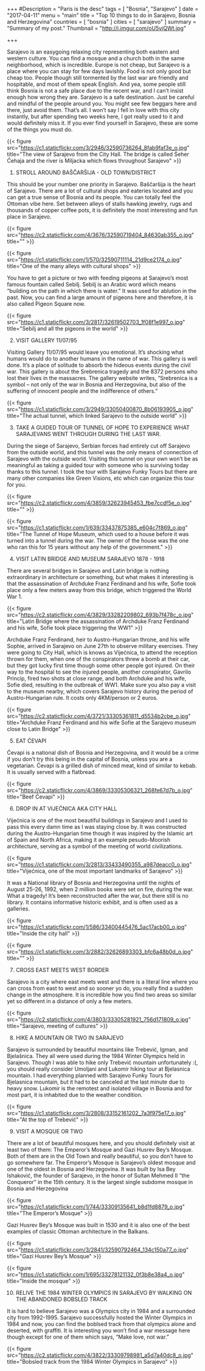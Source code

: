 +++
#Description = "Paris is the desc"
tags = [ "Bosnia", "Sarajevo" ]
date = "2017-04-11"
menu = "main"
title = "Top 10 things to do in Sarajevo, Bosnia and Herzegovina"
countries = [ "bosnia" ]
cities = [ "sarajevo" ]
summary = "Summary of my post."
Thumbnail = "http://i.imgur.com/oU5viQWt.jpg"

+++

Sarajevo is an easygoing relaxing city representing both eastern and western culture. You can find a mosque and a church both in the same neighborhood, which is incredible. Europe is not cheap, but Sarajevo is a place where you can stay for few days lavishly. Food is not only good but cheap too. People though still tormented by the last war are friendly and hospitable, and most of them speak English. And yea, some people still think Bosnia is not a safe place due to the recent war, and I can’t insist enough how wrong they are. Sarajevo is a safe destination. Just be careful and mindful of the people around you. You might see few beggars here and there, just avoid them. That’s all. I won’t say I fell in love with this city instantly, but after spending two weeks here, I got really used to it and would definitely miss it. If you ever find yourself in Sarajevo, these are some of the things you must do.

{{< figure src="https://c1.staticflickr.com/3/2946/32590736264_8fab9faf3e_o.jpg" title="The view of Sarajevo from the City Hall. The bridge is called Śeher Ćehaja and the river is Miljacka which flows throughout Sarajevo" >}}

1. STROLL AROUND BAŠČARŠIJA - OLD TOWN/DISTRICT

This should be your number one priority in Sarajevo. Baščaršija is the heart of Sarajevo. There are a lot of cultural shops and eateries located and you can get a true sense of Bosnia and its people. You can totally feel the Ottoman vibe here. Set between alleys of stalls hawking jewelry, rugs and thousands of copper coffee pots, it is definitely the most interesting and fun place in Sarajevo.

{{< figure src="https://c2.staticflickr.com/4/3676/32590719404_84630ab355_o.jpg" title="" >}}

{{< figure src="https://c1.staticflickr.com/1/570/32590711114_21d9ce2174_o.jpg" title="One of the many alleys with cultural shops" >}}

You have to get a picture or two with feeding pigeons at Sarajevo’s most famous fountain called Sebilj. Sebilj is an Arabic word which means “building on the path in which there is water.” It was used for ablution in the past. Now, you can find a large amount of pigeons here and therefore, it is also called Pigeon Square now.

{{< figure src="https://c1.staticflickr.com/3/2817/32619502703_1f08f1e997_o.jpg" title="Sebilj and all the pigeons in the world" >}}

2. VISIT GALLERY 11/07/95

Visiting Gallery 11/07/95 would leave you emotional. It’s shocking what humans would do to another humans in the name of war. This gallery is well done. It’s a place of solitude to absorb the hideous events during the civil war. This gallery is about the Srebrenica tragedy and the 8372 persons who lost their lives in the massacres. The gallery website writes, “Srebrenica is a symbol – not only of the war in Bosnia and Herzegovina, but also of the suffering of innocent people and the indifference of others.”

{{< figure src="https://c1.staticflickr.com/3/2949/33050400870_8b06193905_o.jpg" title="The actual tunnel, which linked Sarajevo to the outside world" >}}

3. TAKE A GUIDED TOUR OF TUNNEL OF HOPE TO EXPERIENCE WHAT SARAJEVANS WENT THROUGH DURING THE LAST WAR.  

During the siege of Sarajevo, Serbian forces had entirely cut off Sarajevo from the outside world, and this tunnel was the only means of connection of Sarajevo with the outside world. Visiting this tunnel on your own won’t be as meaningful as taking a guided tour with someone who is surviving today thanks to this tunnel. I took the tour with Sarajevo Funky Tours but there are many other companies like Green Visions, etc which can organize this tour for you.

{{< figure src="https://c2.staticflickr.com/4/3859/32623945453_fbe7ccdf5e_o.jpg" title="" >}}

{{< figure src="https://c1.staticflickr.com/1/639/33437875385_e604c7f869_o.jpg" title="The Tunnel of Hope Museum, which used to a house before it was turned into a tunnel during the war. The owner of the house was the one who ran this for 15 years without any help of the government." >}}

4. VISIT LATIN BRIDGE AND MUSEUM SARAJEVO 1878 - 1918

There are several bridges in Sarajevo and Latin bridge is nothing extraordinary in architecture or something, but what makes it interesting is that the assassination of Archduke Franz Ferdinand and his wife, Sofie took place only a few meters away from this bridge, which triggered the World War 1.

{{< figure src="https://c2.staticflickr.com/4/3829/33282209802_693b7f478c_o.jpg" title="Latin Bridge where the assassination of Archduke Franz Ferdinand and his wife, Sofie took place triggering the WW1" >}}

Archduke Franz Ferdinand, heir to Austro-Hungarian throne, and his wife Sophie, arrived in Sarajevo on June 27th to observe military exercises. They were going to City Hall, which is knows as Vijećnica, to attend the reception thrown for them, when one of the conspirators threw a bomb at their car, but they got lucky first time though some other people got injured. On their way to the hospital to see the injured people, another conspirator, Gavrilo Princip, fired two shots at close range, and both Archduke and his wife, Sofie died, resulting in the outbreak of WW1.
Make sure you also pay a visit to the museum nearby, which covers Sarajevo history during the period of Austro-Hungarian rule. It costs only 4KM/person or 2 euros.

{{< figure src="https://c2.staticflickr.com/4/3721/33305361811_d5534b2cbe_o.jpg" title="Archduke Franz Ferdinand and his wife Sofie at the Sarajevo museum close to Latin Bridge" >}}

5. EAT ĆEVAPI

Ćevapi is a national dish of Bosnia and Herzegovina, and it would be a crime if you don’t try this being in the capital of Bosnia, unless you are a vegetarian. Ćevapi is a grilled dish of minced meat, kind of similar to kebab. It is usually served with a flatbread.

{{< figure src="https://c2.staticflickr.com/4/3869/33305306321_268fe67d7b_o.jpg" title="Beef Ćevapi" >}}

6. DROP IN AT VIJEĆNICA AKA CITY HALL

Vijećnica is one of the most beautiful buildings in Sarajevo and I used to pass this every damn time as I was staying close by. It was constructed during the Austro-Hungarian time though it was inspired by the Islamic art of Spain and North Africa, making it an example pesudo-Moorish architecture, serving as a symbol of the meeting of world civilizations.

{{< figure src="https://c1.staticflickr.com/3/2813/33433490355_a987deacc0_o.jpg" title="Vijećnica, one of the most important landmarks of Sarajevo" >}}

It was a National library of Bosnia and Herzegovina until the nights of August 25-26, 1992, when 2 million books were set on fire, during the war. What a tragedy! It’s been reconstructed after the war, but there still is no library. It contains informative historic exhibit, and is often used as a galleries.

{{< figure src="https://c1.staticflickr.com/1/586/33400445476_5ac17acb00_o.jpg" title="Inside the city hall" >}}

{{< figure src="https://c1.staticflickr.com/3/2882/32626893303_bfc6a48b0d_o.jpg" title="" >}}

7. CROSS EAST MEETS WEST BORDER

Sarajevo is a city where east meets west and there is a literal line where you can cross from east to west and so sooner yo do, you really find a sudden change in the atmosphere. It is incredible how you find two areas so similar yet so different in a distance of only a few meters.

{{< figure src="https://c2.staticflickr.com/4/3803/33305281921_756d171809_o.jpg" title="Sarajevo, meeting of cultures" >}}

8. HIKE A MOUNTAIN OR TWO IN SARAJEVO

Sarajevo is surrounded by beautiful mountains like Trebević, Igman, and Bjelašnica. They all were used during the 1984 Winter Olympics held in Sarajevo. Though I was able to hike only Trebević mountain unfortunately :(, you should really consider Umoljani and Lukomir hiking tour at Bjelasnica mountain. I had everything planned with Sarajevo Funky Tours for Bjelasnica mountain, but it had to be canceled at the last minute due to heavy snow. Lukomir is the remotest and isolated village in Bosnia and for most part, it is inhabited due to the weather condition.

{{< figure src="https://c1.staticflickr.com/3/2808/33152161202_7a3f975e17_o.jpg" title="At the top of Trebević" >}}

9. VISIT A MOSQUE OR TWO

There are a lot of beautiful mosques here, and you should definitely visit at least two of them: The Emperor’s Mosque and Gazi Husrev Bey’s Mosque. Both of them are in the Old Town and really beautiful, so you don’t have to go somewhere far. The Emperor’s Mosque is Sarajevo’s oldest mosque and one of the oldest in Bosnia and Herzegovina. It was built by Isa Bey Ishaković, the founder of Sarajevo, in the honor of Sultan Mehmed II “the Conqueror” in the 15th century. It is the largest single subdome mosque in Bosnia and Herzegovina

{{< figure src="https://c1.staticflickr.com/1/744/33309135641_b8d1fd8879_o.jpg" title="The Emperor’s Mosque" >}}

Gazi Husrev Bey’s Mosque was built in 1530 and it is also one of the best examples of classic Ottoman architecture in the Balkans.

{{< figure src="https://c1.staticflickr.com/3/2841/32590792464_134c150a77_o.jpg" title="Gazi Husrev Bey’s Mosque" >}}

{{< figure src="https://c1.staticflickr.com/1/695/33278121132_0f3b8e38a4_o.jpg" title="Inside the mosque" >}}

10. RELIVE THE 1984 WINTER OLYMPICS IN SARAJEVO BY WALKING ON THE ABANDONED BOBSLED TRACK

It is hard to believe Sarajevo was a Olympics city in 1984 and a surrounded city from 1992-1995. Sarajevo successfully hosted the Winter Olympics in 1984 and now, you can find the boblsed track from that olympics alone and deserted, with graffiti. It is interesting you won’t find a war message here though except for one of them which says, “Make love, not war.”

{{< figure src="https://c2.staticflickr.com/4/3822/33309798981_a5d7a40dc8_o.jpg" title="Bobsled track from the 1984 Winter Olympics in Sarajevo" >}}

